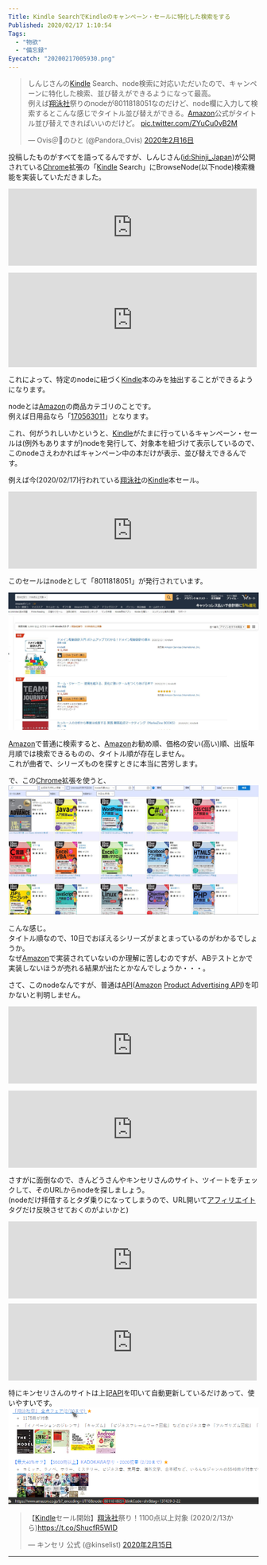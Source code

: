 ```yaml
---
Title: Kindle SearchでKindleのキャンペーン・セールに特化した検索をする
Published: 2020/02/17 1:10:54
Tags:
  - "物欲"
  - "備忘録"
Eyecatch: "20200217005930.png"
---
```

<p><blockquote class="twitter-tweet" data-lang="ja"><p lang="ja" dir="ltr">しんじさんの<a class="keyword" href="http://d.hatena.ne.jp/keyword/Kindle">Kindle</a> Search、node検索に対応いただいたので、キャンペーンに特化した検索、並び替えができるようになって最高。<br>例えば<a class="keyword" href="http://d.hatena.ne.jp/keyword/%E6%C6%B1%CB%BC%D2">翔泳社</a>祭りのnodeが8011818051なのだけど、node欄に入力して検索するとこんな感じでタイトル並び替えができる。<a class="keyword" href="http://d.hatena.ne.jp/keyword/Amazon">Amazon</a>公式がタイトル並び替えできればいいのだけど。 <a href="https://t.co/ZYuCu0vB2M">pic.twitter.com/ZYuCu0vB2M</a></p>&mdash; Ovis＠🐑のひと (@Pandora_Ovis) <a href="https://twitter.com/Pandora_Ovis/status/1229069614211973120?ref_src=twsrc%5Etfw">2020年2月16日</a></blockquote><script async src="https://platform.twitter.com/widgets.js" charset="utf-8"></script></p>

<p>投稿したものがすべてを語ってるんですが、しんじさん(<a href="http://blog.hatena.ne.jp/Shinji_Japan/">id:Shinji_Japan</a>)が公開されている<a class="keyword" href="http://d.hatena.ne.jp/keyword/Chrome">Chrome</a>拡張の「<a class="keyword" href="http://d.hatena.ne.jp/keyword/Kindle">Kindle</a> Search」にBrowseNode(以下node)検索機能を実装していただきました。</p>

<p><iframe src="https://hatenablog-parts.com/embed?url=https%3A%2F%2Fchrome.google.com%2Fwebstore%2Fdetail%2Fkindle-search%2Fbckpnmiaedmiohplnmmeleogkifnmkfk" title="Kindle Search" class="embed-card embed-webcard" scrolling="no" frameborder="0" style="display: block; width: 100%; height: 155px; max-width: 500px; margin: 10px 0px;"></iframe></p>

<p><iframe src="https://hatenablog-parts.com/embed?url=http%3A%2F%2Fshinji-japan.hatenadiary.jp%2Fentry%2F2019%2F11%2F23%2F114458" title="React/TypeScriptでKindle本を検索できるChrome拡張を作ったので公開しました - shinji-japanのブログ" class="embed-card embed-blogcard" scrolling="no" frameborder="0" style="display: block; width: 100%; height: 190px; max-width: 500px; margin: 10px 0px;"></iframe></p>

<p>これによって、特定のnodeに紐づく<a class="keyword" href="http://d.hatena.ne.jp/keyword/Kindle">Kindle</a>本のみを抽出することができるようになります。</p>

<p>nodeとは<a class="keyword" href="http://d.hatena.ne.jp/keyword/Amazon">Amazon</a>の商品カテゴリのことです。<br />
例えば日用品なら「<a href="https://www.amazon.co.jp/b/ref=as_li_ss_tl?node=170563011">170563011</a>」となります。</p>

<p>これ、何がうれしいかというと、<a class="keyword" href="http://d.hatena.ne.jp/keyword/Kindle">Kindle</a>がたまに行っているキャンペーン・セールは(例外もありますが)nodeを発行して、対象本を紐づけて表示しているので、このnodeさえわかればキャンペーン中の本だけが表示、並び替えできるんです。</p>

<p>例えば今(2020/02/17)行われている<a class="keyword" href="http://d.hatena.ne.jp/keyword/%E6%C6%B1%CB%BC%D2">翔泳社</a>の<a class="keyword" href="http://d.hatena.ne.jp/keyword/Kindle">Kindle</a>本セール。</p>

<p><iframe src="https://hatenablog-parts.com/embed?url=https%3A%2F%2Fwww.amazon.co.jp%2Fb%2Fref%3Das_li_ss_tl%3Fnode%3D8011818051" title="Amazon.co.jp: 翔泳社祭り　1100点以上対象: Kindleストア" class="embed-card embed-webcard" scrolling="no" frameborder="0" style="display: block; width: 100%; height: 155px; max-width: 500px; margin: 10px 0px;"></iframe></p>

<p>このセールはnodeとして「8011818051」が発行されています。</p>

<p><span itemscope itemtype="http://schema.org/Photograph"><img src="20200217005930.png" alt="f:id:Ovis:20200217005930p:plain" title="f:id:Ovis:20200217005930p:plain" class="hatena-fotolife" itemprop="image"></span></p>

<p><a class="keyword" href="http://d.hatena.ne.jp/keyword/Amazon">Amazon</a>で普通に検索すると、<a class="keyword" href="http://d.hatena.ne.jp/keyword/Amazon">Amazon</a>お勧め順、価格の安い(高い)順、出版年月順では検索できるものの、タイトル順が存在しません。<br />
これが曲者で、シリーズものを探すときに本当に苦労します。</p>

<p>で、この<a class="keyword" href="http://d.hatena.ne.jp/keyword/Chrome">Chrome</a>拡張を使うと、
<span itemscope itemtype="http://schema.org/Photograph"><img src="20200217010111.png" alt="f:id:Ovis:20200217010111p:plain" title="f:id:Ovis:20200217010111p:plain" class="hatena-fotolife" itemprop="image"></span></p>

<p>こんな感じ。 <br />
タイトル順なので、10日でおぼえるシリーズがまとまっているのがわかるでしょうか。<br />
なぜ<a class="keyword" href="http://d.hatena.ne.jp/keyword/Amazon">Amazon</a>で実装されていないのか理解に苦しむのですが、ABテストとかで実装しないほうが売れる結果が出たとかなんでしょうか・・・。</p>

<p>さて、このnodeなんですが、普通は<a class="keyword" href="http://d.hatena.ne.jp/keyword/API">API</a>(<a class="keyword" href="http://d.hatena.ne.jp/keyword/Amazon">Amazon</a> <a class="keyword" href="http://d.hatena.ne.jp/keyword/Product%20Advertising%20API">Product Advertising API</a>)を叩かないと判明しません。</p>

<p><iframe src="https://hatenablog-parts.com/embed?url=https%3A%2F%2Fqiita.com%2Fkobake%40github%2Fitems%2F88001f62983211027f63" title="Amazonカテゴリ一覧 23,420 件（BrowseNodeデータ収集結果） - Qiita" class="embed-card embed-webcard" scrolling="no" frameborder="0" style="display: block; width: 100%; height: 155px; max-width: 500px; margin: 10px 0px;"></iframe></p>

<p><iframe src="https://hatenablog-parts.com/embed?url=http%3A%2F%2Fblog.livedoor.jp%2Funderzonez%2Farchives%2F6618861.html" title="[C#] Amazon Product Advertising API を使用する : システム管理者さんの憂鬱" class="embed-card embed-webcard" scrolling="no" frameborder="0" style="display: block; width: 100%; height: 155px; max-width: 500px; margin: 10px 0px;"></iframe></p>

<p>さすがに面倒なので、きんどうさんやキンセリさんのサイト、ツイートをチェックして、そのURLからnodeを探しましょう。<br />
(nodeだけ拝借するとタダ乗りになってしまうので、URL開いて<a class="keyword" href="http://d.hatena.ne.jp/keyword/%A5%A2%A5%D5%A5%A3%A5%EA%A5%A8%A5%A4%A5%C8">アフィリエイト</a>タグだけ反映させておくのがよいかと)</p>

<p><iframe src="https://hatenablog-parts.com/embed?url=https%3A%2F%2Fkindou.info%2F" title="きんどう あなたのポチッを加速させるメディア" class="embed-card embed-webcard" scrolling="no" frameborder="0" style="display: block; width: 100%; height: 155px; max-width: 500px; margin: 10px 0px;"></iframe>
<iframe src="https://hatenablog-parts.com/embed?url=https%3A%2F%2Fyapi.ta2o.net%2Fkndlsl%2F" title="キンセリ" class="embed-card embed-webcard" scrolling="no" frameborder="0" style="display: block; width: 100%; height: 155px; max-width: 500px; margin: 10px 0px;"></iframe></p>

<p>特にキンセリさんのサイトは上記<a class="keyword" href="http://d.hatena.ne.jp/keyword/API">API</a>を叩いて自動更新しているだけあって、使いやすいです。<br />
<span itemscope itemtype="http://schema.org/Photograph"><img src="20200217011003.png" alt="f:id:Ovis:20200217011003p:plain" title="f:id:Ovis:20200217011003p:plain" class="hatena-fotolife" itemprop="image"></span></p>

<p><blockquote class="twitter-tweet" data-lang="ja"><p lang="ja" dir="ltr">【<a class="keyword" href="http://d.hatena.ne.jp/keyword/Kindle">Kindle</a>セール開始】<a class="keyword" href="http://d.hatena.ne.jp/keyword/%E6%C6%B1%CB%BC%D2">翔泳社</a>祭り！1100点以上対象 (2020/2/13から)<a href="https://t.co/ShucfR5WlD">https://t.co/ShucfR5WlD</a></p>&mdash; キンセリ 公式 (@kinselist) <a href="https://twitter.com/kinselist/status/1228514303927472128?ref_src=twsrc%5Etfw">2020年2月15日</a></blockquote><script async src="https://platform.twitter.com/widgets.js" charset="utf-8"></script></p>

***